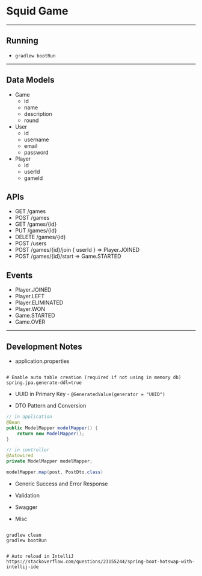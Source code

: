 # Squid Game

---

## Running

- `gradlew bootRun`

---

## Data Models

- Game
  - id
  - name
  - description
  - round
- User
  - id
  - username
  - email
  - password
- Player
  - id
  - userId
  - gameId

## APIs

- GET /games
- POST /games
- GET /games/{id}
- PUT /games/{id}
- DELETE /games/{id}
- POST /users
- POST /games/{id}/join      { userId } => Player.JOINED
- POST /games/{id}/start                => Game.STARTED

## Events

- Player.JOINED
- Player.LEFT
- Player.ELIMINATED
- Player.WON
- Game.STARTED
- Game.OVER

---

## Development Notes

- application.properties
```

# Enable auto table creation (required if not using in memory db)
spring.jpa.generate-ddl=true

```

- UUID in Primary Key - `@GeneratedValue(generator = "UUID")`

- DTO Pattern and Conversion
```java
// in application
@Bean
public ModelMapper modelMapper() {
	return new ModelMapper();
}

// in controller
@Autowired
private ModelMapper modelMapper;

modelMapper.map(post, PostDto.class)

```

- Generic Success and Error Response

- Validation


- Swagger

- Misc
```shell

gradlew clean
gradlew bootRun


# Auto reload in IntelliJ
https://stackoverflow.com/questions/23155244/spring-boot-hotswap-with-intellij-ide


```